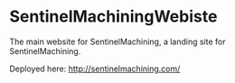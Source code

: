 # SentinelMachiningWebiste
The main website for SentinelMachining, a landing site for SentinelMachining.

Deployed here: http://sentinelmachining.com/
